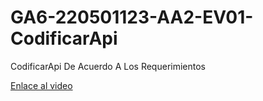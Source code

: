 # GA6-220501123-AA2-EV01-CodificarApi
 CodificarApi De Acuerdo A Los Requerimientos

[Enlace al video](https://youtu.be/jASBpywZrf4)
